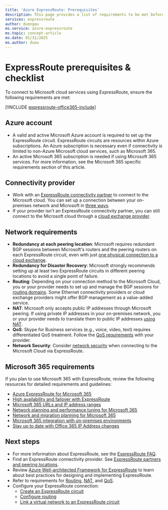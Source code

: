```yaml
---
title: 'Azure ExpressRoute: Prerequisites'
description: This page provides a list of requirements to be met before you can order an Azure ExpressRoute circuit. It includes a checklist.
services: expressroute
author: duongau
ms.service: azure-expressroute
ms.topic: concept-article
ms.date: 01/31/2025
ms.author: duau
---
```


# ExpressRoute prerequisites & checklist

To connect to Microsoft cloud services using ExpressRoute, ensure the following requirements are met:

[!INCLUDE [expressroute-office365-include](../../includes/expressroute-office365-include.md)]

## Azure account

* A valid and active Microsoft Azure account is required to set up the ExpressRoute circuit. ExpressRoute circuits are resources within Azure subscriptions. An Azure subscription is necessary even if connectivity is limited to non-Azure Microsoft cloud services, such as Microsoft 365.
* An active Microsoft 365 subscription is needed if using Microsoft 365 services. For more information, see the Microsoft 365 specific requirements section of this article.

## Connectivity provider

* Work with an [ExpressRoute connectivity partner](expressroute-locations.md#partners) to connect to the Microsoft cloud. You can set up a connection between your on-premises network and Microsoft in [three ways](expressroute-connectivity-models.md).
* If your provider isn't an ExpressRoute connectivity partner, you can still connect to the Microsoft cloud through a [cloud exchange provider](expressroute-locations.md#connectivity-through-exchange-providers).

## Network requirements

* **Redundancy at each peering location**: Microsoft requires redundant BGP sessions between Microsoft's routers and the peering routers on each ExpressRoute circuit, even with just [one physical connection to a cloud exchange](expressroute-faqs.md#onep2plink).
* **Redundancy for Disaster Recovery**: Microsoft strongly recommends setting up at least two ExpressRoute circuits in different peering locations to avoid a single point of failure.
* **Routing**: Depending on your connection method to the Microsoft Cloud, you or your provider needs to set up and manage the BGP sessions for [routing domains](expressroute-circuit-peerings.md). Some Ethernet connectivity providers or cloud exchange providers might offer BGP management as a value-added service.
* **NAT**: Microsoft only accepts public IP addresses through Microsoft peering. If using private IP addresses in your on-premises network, you or your provider needs to translate them to public IP addresses [using NAT](expressroute-nat.md).
* **QoS**: Skype for Business services (e.g., voice, video, text) requires differentiated QoS treatment. Follow the [QoS requirements](expressroute-qos.md) with your provider.
* **Network Security**: Consider [network security](/azure/cloud-adoption-framework/reference/networking-vdc) when connecting to the Microsoft Cloud via ExpressRoute.

## Microsoft 365 requirements

If you plan to use Microsoft 365 with ExpressRoute, review the following resources for detailed requirements and guidelines:

* [Azure ExpressRoute for Microsoft 365](/microsoft-365/enterprise/azure-expressroute)
* [High availability and failover with ExpressRoute](./designing-for-high-availability-with-expressroute.md)
* [Microsoft 365 URLs and IP address ranges](/microsoft-365/enterprise/urls-and-ip-address-ranges)
* [Network planning and performance tuning for Microsoft 365](/microsoft-365/enterprise/network-planning-and-performance)
* [Network and migration planning for Microsoft 365](/microsoft-365/enterprise/network-and-migration-planning)
* [Microsoft 365 integration with on-premises environments](/microsoft-365/enterprise/microsoft-365-integration)
* [Stay up to date with Office 365 IP Address changes](/microsoft-365/enterprise/microsoft-365-ip-web-service)

## Next steps

* For more information about ExpressRoute, see the [ExpressRoute FAQ](expressroute-faqs.md).
* Find an ExpressRoute connectivity provider. See [ExpressRoute partners and peering locations](expressroute-locations.md).
* Review [Azure Well-architected Framework for ExpressRoute](/azure/well-architected/services/networking/azure-expressroute) to learn about best practices for designing and implementing ExpressRoute.
* Refer to requirements for [Routing](expressroute-routing.md), [NAT](expressroute-nat.md), and [QoS](expressroute-qos.md).
* Configure your ExpressRoute connection:
  * [Create an ExpressRoute circuit](expressroute-howto-circuit-arm.md)
  * [Configure routing](expressroute-howto-routing-arm.md)
  * [Link a virtual network to an ExpressRoute circuit](expressroute-howto-linkvnet-arm.md)
